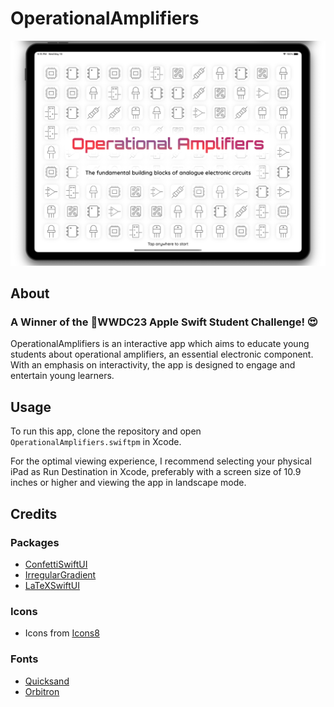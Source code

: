 # OperationalAmplifiers

![Image1](/Resources/Screenshot1.png)

## About

### A Winner of the WWDC23 Apple Swift Student Challenge! 😍

OperationalAmplifiers is an interactive app which aims to educate young students about operational amplifiers, an essential electronic component. With an emphasis on interactivity, the app is designed to engage and entertain young learners.

## Usage

To run this app, clone the repository and open `OperationalAmplifiers.swiftpm` in Xcode. 

For the optimal viewing experience, I recommend selecting your physical iPad as Run Destination in Xcode, preferably with a screen size of 10.9 inches or higher and viewing the app in landscape mode.

## Credits

### Packages
- [ConfettiSwiftUI](https://github.com/simibac/ConfettiSwiftUI)
- [IrregularGradient](https://github.com/joogps/IrregularGradient)
- [LaTeXSwiftUI](https://github.com/colinc86/LaTeXSwiftUI)

### Icons
- Icons from [Icons8](https://icons8.de/)

### Fonts
- [Quicksand](https://fonts.google.com/specimen/Quicksand)
- [Orbitron](https://fonts.google.com/specimen/Orbitron)




